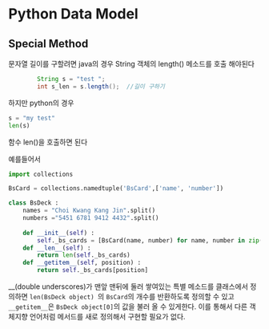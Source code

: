 # Python Data Model 

## Special Method 

문자열 길이를 구할려면 java의 경우 String 객체의 length() 메소드를
호출 해야된다
```java
        String s = "test ";
        int s_len = s.length();  //길이 구하기
```
하지만 python의 경우 
```python
s = "my test"
len(s)
```
함수 len()을 호출하면 된다

예를들어서 
```python
import collections

BsCard = collections.namedtuple('BsCard',['name', 'number'])

class BsDeck :
    names = "Choi Kwang Kang Jin".split()
    numbers ="5451 6781 9412 4432".split()
    
    def __init__(self) :
        self._bs_cards = [BsCard(name, number) for name, number in zip(self.names, self.numbers)]
    def __len__(self) : 
        return len(self._bs_cards)
    def __getitem__(self, position) :
        return self._bs_cards[position]
```
__(double underscores)가 맨앞 맨뒤에 둘러 쌓여있는 특별 메소드를 클래스에서 정의하면 ```len(BsDeck object) ```의 ```BsCard```의 개수를 반환하도록 정의할 수 있고 ```__getitem__```은 ```BsDeck object[0]```의 값을 불러 올 수 있게한다.
이를 통해서 다른 객체지향 언어처럼 메서드를 새로 정의해서 구현할 필요가 없다.
